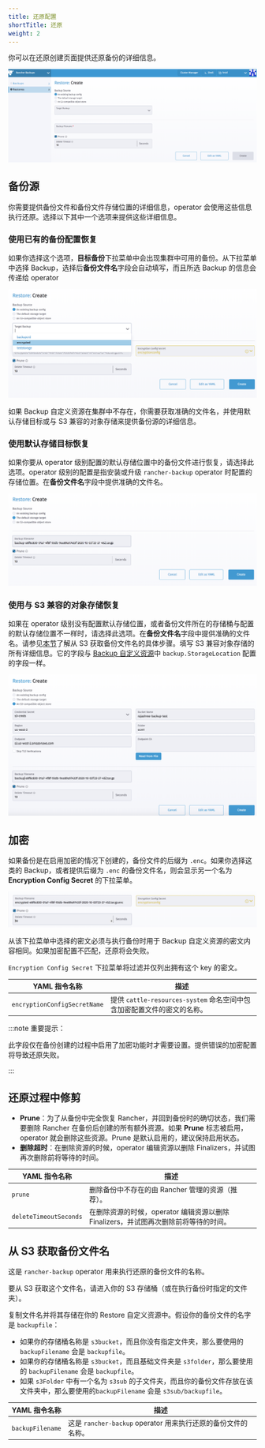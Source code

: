 ```yaml
---
title: 还原配置
shortTitle: 还原
weight: 2
---
```


你可以在还原创建页面提供还原备份的详细信息。

![](/img/backup_restore/restore/restore.png)


## 备份源
你需要提供备份文件和备份文件存储位置的详细信息，operator 会使用这些信息执行还原。选择以下其中一个选项来提供这些详细信息。




### 使用已有的备份配置恢复

如果你选择这个选项，**目标备份**下拉菜单中会出现集群中可用的备份。从下拉菜单中选择 Backup，选择后**备份文件名**字段会自动填写，而且所选 Backup 的信息会传递给 operator

![](/img/backup_restore/restore/existing.png)

如果 Backup 自定义资源在集群中不存在，你需要获取准确的文件名，并使用默认存储目标或与 S3 兼容的对象存储来提供备份源的详细信息。


### 使用默认存储目标恢复

如果你要从 operator 级别配置的默认存储位置中的备份文件进行恢复，请选择此选项。operator 级别的配置是指安装或升级 `rancher-backup` operator 时配置的存储位置。在**备份文件名**字段中提供准确的文件名。

![](/img/backup_restore/restore/default.png)

### 使用与 S3 兼容的对象存储恢复

如果在 operator 级别没有配置默认存储位置，或者备份文件所在的存储桶与配置的默认存储位置不一样时，请选择此选项。在**备份文件名**字段中提供准确的文件名。请参见[本节](#从-s3-获取备份文件名)了解从 S3 获取备份文件名的具体步骤。填写 S3 兼容对象存储的所有详细信息。它的字段与 [Backup 自定义资源](backup-configuration.md#存储位置)中 `backup.StorageLocation` 配置的字段一样。

![](/img/backup_restore/restore/s3store.png)

## 加密

如果备份是在启用加密的情况下创建的，备份文件的后缀为 `.enc`。如果你选择这类的 Backup，或者提供后缀为 `.enc` 的备份文件名，则会显示另一个名为 **Encryption Config Secret** 的下拉菜单。

![](/img/backup_restore/restore/encryption.png)

从该下拉菜单中选择的密文必须与执行备份时用于 Backup 自定义资源的密文内容相同。如果加密配置不匹配，还原将会失败。

`Encryption Config Secret` 下拉菜单将过滤并仅列出拥有这个 key 的密文。

| YAML 指令名称 | 描述 |
| ---------------- | ---------------- |
| `encryptionConfigSecretName` | 提供 `cattle-resources-system` 命名空间中包含加密配置文件的密文的名称。 |

:::note 重要提示：

此字段仅在备份创建的过程中启用了加密功能时才需要设置。提供错误的加密配置将导致还原失败。

:::

## 还原过程中修剪

* **Prune**：为了从备份中完全恢复 Rancher，并回到备份时的确切状态，我们需要删除 Rancher 在备份后创建的所有额外资源。如果 **Prune** 标志被启用，operator 就会删除这些资源。Prune 是默认启用的，建议保持启用状态。
* **删除超时**：在删除资源的时候，operator 编辑资源以删除 Finalizers，并试图再次删除前将等待的时间。

| YAML 指令名称 | 描述 |
| ---------------- | ---------------- |
| `prune` | 删除备份中不存在的由 Rancher 管理的资源（推荐）。 |
| `deleteTimeoutSeconds` | 在删除资源的时候，operator 编辑资源以删除 Finalizers，并试图再次删除前将等待的时间。 |

## 从 S3 获取备份文件名

这是 `rancher-backup` operator 用来执行还原的备份文件的名称。

要从 S3 获取这个文件名，请进入你的 S3 存储桶（或在执行备份时指定的文件夹）。

复制文件名并将其存储在你的 Restore 自定义资源中。假设你的备份文件的名字是 `backupfile`：

- 如果你的存储桶名称是 `s3bucket`，而且你没有指定文件夹，那么要使用的 `backupFilename` 会是 `backupfile`。
- 如果你的存储桶名称是 `s3bucket`，而且基础文件夹是 `s3folder`，那么要使用的 `backupFilename` 会是 `backupfile`。
- 如果 `s3Folder` 中有一个名为 `s3sub` 的子文件夹，而且你的备份文件存放在该文件夹中，那么要使用的`backupFilename` 会是 `s3sub/backupfile`。

| YAML 指令名称 | 描述 |
| ---------------- | ---------------- |
| `backupFilename` | 这是 `rancher-backup` operator 用来执行还原的备份文件的名称。 |
